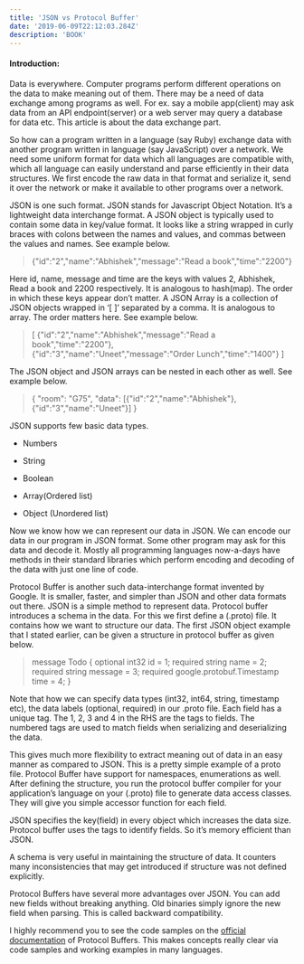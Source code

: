 ```yaml
---
title: 'JSON vs Protocol Buffer'
date: '2019-06-09T22:12:03.284Z'
description: 'BOOK'
---
```


#### Introduction:

Data is everywhere. Computer programs perform different operations on the data to make meaning out of them. There may be a need of data exchange among programs as well. For ex. say a mobile app(client) may ask data from an API endpoint(server) or a web server may query a database for data etc. This article is about the data exchange part.

So how can a program written in a language (say Ruby) exchange data with another program written in language (say JavaScript) over a network. We need some uniform format for data which all languages are compatible with, which all language can easily understand and parse efficiently in their data structures. We first encode the raw data in that format and serialize it, send it over the network or make it available to other programs over a network.

JSON is one such format. JSON stands for Javascript Object Notation. It’s a lightweight data interchange format. A JSON object is typically used to contain some data in key/value format. It looks like a string wrapped in curly braces with colons between the names and values, and commas between the values and names. See example below.

> {"id":"2","name":"Abhishek","message":"Read a book","time":"2200"}

Here id, name, message and time are the keys with values 2, Abhishek, Read a book and 2200 respectively. It is analogous to hash(map). The order in which these keys appear don’t matter.
A JSON Array is a collection of JSON objects wrapped in ‘[ ]’ separated by a comma. It is analogous to array. The order matters here. See example below.


> [
>  {"id":"2","name":"Abhishek","message":"Read a book","time":"2200"},    
>  {"id":"3","name":"Uneet","message":"Order Lunch","time":"1400"}
> ]


The JSON object and JSON arrays can be nested in each other as well. See example below.


> {
> "room": "G75", 
> "data": [{"id":"2","name":"Abhishek"},{"id":"3","name":"Uneet"}]
> }


JSON supports few basic data types.

* Numbers

* String

* Boolean

* Array(Ordered list)

* Object (Unordered list)


Now we know how we can represent our data in JSON. We can encode our data in our program in JSON format. Some other program may ask for this data and decode it. Mostly all programming languages now-a-days have methods in their standard libraries which perform encoding and decoding of the data with just one line of code.


Protocol Buffer is another such data-interchange format invented by Google. It is smaller, faster, and simpler than JSON and other data formats out there. JSON is a simple method to represent data. Protocol buffer introduces a schema in the data. For this we first define a (.proto) file. It contains how we want to structure our data. The first JSON object example that I stated earlier, can be given a structure in protocol buffer as given below.

> message Todo {
> optional int32 id = 1;
>  required string name = 2;
>  required string message = 3;
>  required google.protobuf.Timestamp time = 4;
> }

Note that how we can specify data types (int32, int64, string, timestamp etc), the data labels (optional, required) in our .proto file. Each field has a unique tag. The 1, 2, 3 and 4 in the RHS are the tags to fields. The numbered tags are used to match fields when serializing and deserializing the data.

This gives much more flexibility to extract meaning out of data in an easy manner as compared to JSON. This is a pretty simple example of a proto file. Protocol Buffer have support for namespaces, enumerations as well. After defining the structure, you run the protocol buffer compiler for your application’s language on your (.proto) file to generate data access classes. They will give you simple accessor function for each field.

JSON specifies the key(field) in every object which increases the data size. Protocol buffer uses the tags to identify fields. So it’s memory efficient than JSON.

A schema is very useful in maintaining the structure of data. It counters many inconsistencies that may get introduced if structure was not defined explicitly.

Protocol Buffers have several more advantages over JSON. You can add new fields without breaking anything. Old binaries simply ignore the new field when parsing. This is called backward compatibility.

I highly recommend you to see the code samples on the [official documentation](https://developers.google.com/protocol-buffers/) of Protocol Buffers. This makes concepts really clear via code samples and working examples in many languages.
